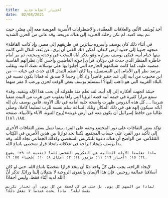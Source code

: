 ```yaml
---
title:  اختيار اتجاه جديد
date:  02/08/2021
---
```


أخذ يُوسُف الألم، والعلاقات المعقّدة، والاضطرابات الأُسرية العويصة معه إِلَى مِصْر، حيث تم بيعه كعبد.  لم تكن رحلته الجبرية إلى هناك مريحة، وقد عانى من الحزن الشديد.

«في أثناء ذلك كان يوسف وآسروه سائرين في طريقهم إلى مصر، وإذ كانت القافلة متجهة جنوبا إلى حدود أرض كنعان، أمكن ذلك الفتى أن يرى، عن بُعد، التلال التي كانت بينها خيام أبيه، فبكى يوسف بمرارة وهو يذكر أباه المحب في وحدته ومحنته، ثم مر أمام خاطره المنظر الذي حدث في دوثان، فرأى إخوته الغاضبين وأحس كأن نظراتهم القاسية منصبة عليه، كما كانت شتائمهم الجارحة التي أجابوا بها على توسلاته تصك أذنيه. وبقلب مرتعد نظر إلى الأمام، إلى المستقبل، وما كان أعظم التبدل الذي حدث في حياته — من ابن محبوب من أبيه إلى عبد حقير قاصر! وإذ كان وحيدا لا صديق له فماذا يكون نصيبه في البلاد الغريبة التي هو ذاهب إليها؟ استسلم يوسف بعض الوقت لحزن ورعب لا مفر منهما.

«حينئذ اتجهت أفكاره إلى إله أبيه. لقد تعلم منذ طفولته أن يحب هذا الإله ويتقيه، وقد سمع مرارا كثيرة في خيمة أبيه قصة الرؤيا التي رآها يعقوب حين هرب من البيت منفيا شريدا .... كل هذه الدروس ظهرت واضحة جلية أمامه في تلك الآونة، فآمن يوسف بأن إله آبائه سيكون إلهه هو. في ذلك المكان وتلك الساعة سلم نفسه للرب تسليما كاملا، وصلى طالبا من حافظ إسرائيل أن يكون معه في أرض غربته»(روح النبوة، الآباء والأنبياء، صفحة ١٨٥، ١٨٦).

تؤكد بعض الثقافات على دور المجتمع وحقه على الفرد، بينما تميل بعض الثقافات الأخرى إلى تأكيد دور الفرد على حساب المجتمع.  لكننا نجد توازنا بين هذين الأمرين في الكِتَاب المُقَدَّس، من الواضح أن هناك دعوة للتكريس الشخصي وكذلك الجماعي تجاه الله.  وقد بدأ يوسف بإيجاد الراحة في علاقاته باتخاذ قرار شخصي باتباع الله.

`ماذا تعلمنا الآيات التالية عن التكريس الشخصي لله؟ (تثنية ٤: ٢٩؛ يشوع ٢٤: ١٥؛ ١أخبار ١٦: ١١؛ مزمور ١٤: ٢؛ أمثال ٨: ١٠؛ إشعياء ٥٥: ٦).`

لإيجاد الراحة، يجب على كلّ واحد منّا أن يتخذ قرارًا شخصيًا باتباع الله.  حتى لو كان أسلافنا عمالقة روحيين، فإن هذا الإيمان والتقوى الروحية لا ينتقلان إلينا وراثيًا.  تذكر أنَّ الله لديه أَبْنَاء فقط، وليس أحفادًا!

`لماذا من المهم كل يوم، بل حتى في كل لحظة من كل يوم، أن تختار تكريس نفسك لله؟  ماذا يحدث عندما لا تفعل ذلك؟`